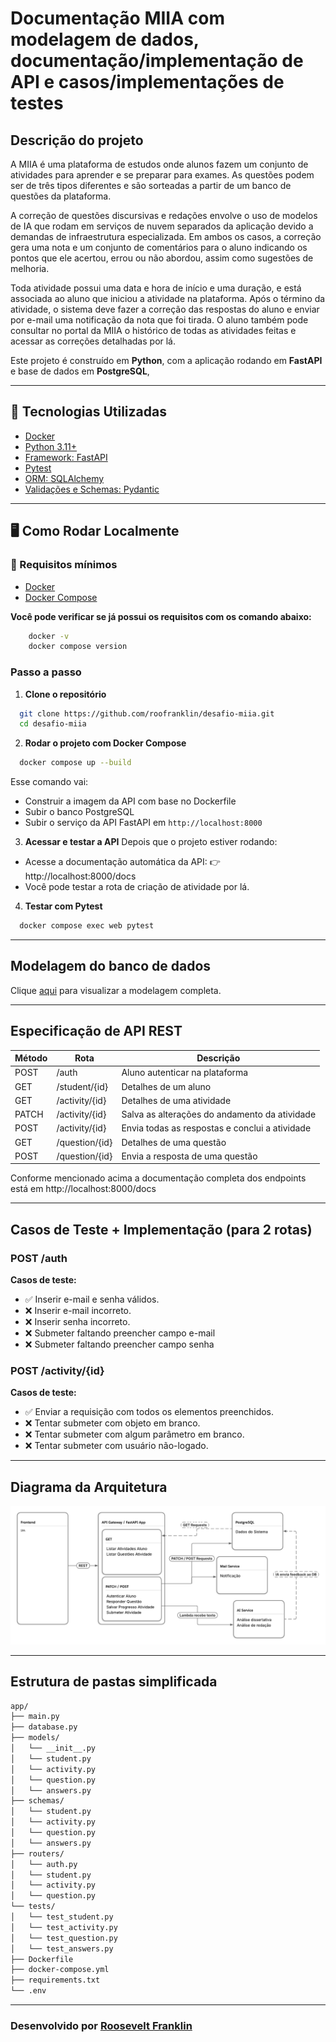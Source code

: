 # Documentação MIIA com modelagem de dados, documentação/implementação de API e casos/implementações de testes 

## Descrição do projeto

A MIIA é uma plataforma de estudos onde alunos fazem um conjunto de atividades para aprender e se preparar para exames. As questões podem ser de três tipos diferentes e são sorteadas a partir de um banco de questões da plataforma. 

A correção de questões discursivas e redações envolve o uso de modelos de IA que rodam em serviços de nuvem separados da aplicação devido a demandas de infraestrutura especializada. Em ambos os casos, a correção gera uma nota e um conjunto de comentários para o aluno indicando os pontos que ele acertou, errou ou não abordou, assim como sugestões de melhoria.

Toda atividade possui uma data e hora de início e uma duração, e está associada ao aluno que iniciou a atividade na plataforma. Após o término da atividade, o sistema deve fazer a correção das respostas do aluno e enviar por e-mail uma notificação da nota que foi tirada. O aluno também pode consultar no portal da MIIA o histórico de todas as atividades feitas e acessar as correções detalhadas por lá.

Este projeto é construído em **Python**, com a aplicação rodando em **FastAPI** e base de dados em **PostgreSQL**,

---

## 🚀 Tecnologias Utilizadas

- [Docker](https://www.docker.com/)
- [Python 3.11+](https://www.python.org/downloads/release/python-3110/)
- [Framework: FastAPI](https://fastapi.tiangolo.com/)
- [Pytest](https://docs.pytest.org/en/stable/)
- [ORM: SQLAlchemy](https://www.sqlalchemy.org/)
- [Validações e Schemas: Pydantic](https://docs.pydantic.dev/latest/)

---

## 🖥️ Como Rodar Localmente

### 🔧 Requisitos mínimos

- [Docker](https://www.docker.com/)
- [Docker Compose](https://docs.docker.com/compose/)

**Você pode verificar se já possui os requisitos com os comando abaixo:**
```bash
    docker -v
    docker compose version
```

### Passo a passo

1. **Clone o repositório**  
```bash
  git clone https://github.com/roofranklin/desafio-miia.git
  cd desafio-miia
```

2. **Rodar o projeto com Docker Compose**
```bash
  docker compose up --build
```
Esse comando vai:
- Construir a imagem da API com base no Dockerfile
- Subir o banco PostgreSQL
- Subir o serviço da API FastAPI em `http://localhost:8000`

3. **Acessar e testar a API**
Depois que o projeto estiver rodando:
- Acesse a documentação automática da API: 👉 http://localhost:8000/docs
- Você pode testar a rota de criação de atividade por lá.

4. **Testar com Pytest**
```bash
  docker compose exec web pytest
```

---

## Modelagem do banco de dados
Clique [aqui](database-model.md) para visualizar a modelagem completa.

---

## Especificação de API REST
| Método | Rota                            | Descrição                                             |
|--------|---------------------------------|-------------------------------------------------------|
| POST   | /auth                           | Aluno autenticar na plataforma                        |
| GET    | /student/{id}                   | Detalhes de um aluno                                  |
| GET    | /activity/{id}                  | Detalhes de uma atividade                             |
| PATCH  | /activity/{id}                  | Salva as alterações do andamento da atividade         |
| POST   | /activity/{id}                  | Envia todas as respostas e conclui a atividade        |
| GET    | /question/{id}                  | Detalhes de uma questão                               |
| POST   | /question/{id}                  | Envia a resposta de uma questão                       |

Conforme mencionado acima a documentação completa dos endpoints está em http://localhost:8000/docs

---

## Casos de Teste + Implementação (para 2 rotas)

### POST /auth
**Casos de teste:**

- ✅ Inserir e-mail e senha válidos.
- ❌ Inserir e-mail incorreto.
- ❌ Inserir senha incorreto.
- ❌ Submeter faltando preencher campo e-mail
- ❌ Submeter faltando preencher campo senha

### POST /activity/{id}    
**Casos de teste:**

- ✅ Enviar a requisição com todos os elementos preenchidos.
- ❌ Tentar submeter com objeto em branco.
- ❌ Tentar submeter com algum parâmetro em branco.
- ❌ Tentar submeter com usuário não-logado.

---

## Diagrama da Arquitetura
![Diagrama da arquitetura](./diagrama-miia.png)

---

## Estrutura de pastas simplificada
```bash
app/
├── main.py
├── database.py
├── models/
│   └── __init__.py
│   └── student.py
│   └── activity.py
│   └── question.py
│   └── answers.py
├── schemas/
│   └── student.py
│   └── activity.py
│   └── question.py
│   └── answers.py
├── routers/
│   └── auth.py
│   └── student.py
│   └── activity.py
│   └── question.py
└── tests/
│   └── test_student.py
│   └── test_activity.py
│   └── test_question.py
│   └── test_answers.py
├── Dockerfile
├── docker-compose.yml
├── requirements.txt
└── .env
```

---

### Desenvolvido por [Roosevelt Franklin](https://rcode.com.br)
